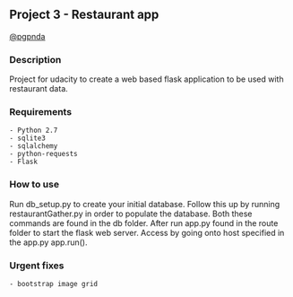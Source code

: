 ## Project 3 - Restaurant app

[@pgpnda](https://github.com/pgpnda/Project-3)

### Description

Project for udacity to create a web based 
flask application to be used with restaurant data.

### Requirements

    - Python 2.7
    - sqlite3
    - sqlalchemy
    - python-requests
    - Flask
 
### How to use

Run db_setup.py to create your initial database.
Follow this up by running restaurantGather.py in order
to populate the database. Both these commands are found in
the db folder. After run app.py found in the route folder
to start the flask web server. Access by going onto host
specified in the app.py app.run().


### Urgent fixes

    - bootstrap image grid
